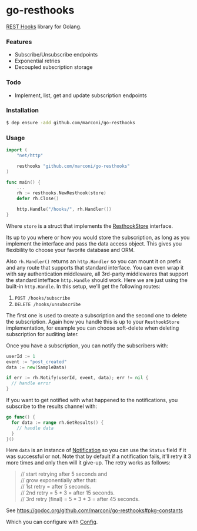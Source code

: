 # go-resthooks

[REST Hooks](http://resthooks.org) library for Golang.

### Features

- Subscribe/Unsubscribe endpoints
- Exponential retries
- Decoupled subscription storage

### Todo

- Implement, list, get and update subscription endpoints

### Installation

```Bash
$ dep ensure -add github.com/marconi/go-resthooks
```

### Usage

```Go
import (
    "net/http"

    resthooks "github.com/marconi/go-resthooks"
)

func main() {
    ...
    rh := resthooks.NewResthook(store)
    defer rh.Close()

    http.Handle("/hooks/", rh.Handler())
}
```

Where `store` is a struct that implements the [ResthookStore](https://godoc.org/github.com/marconi/go-resthooks#ResthookStore) interface.

Its up to you where or how you would store the subscription, as long as you implement the interface and pass the data access object. This gives you flexibility to choose your favorite database and ORM.

Also `rh.Handler()` returns an `http.Handler` so you can mount it on prefix and any route that supports that standard interface. You can even wrap it with say authentication middleware, all 3rd-party middlewares that support the standard intefface `http.Handle` should work. Here we are just using the built-in `http.Handle`. In this setup, we'll get the following routes:

1. `POST /hooks/subscribe`
2. `DELETE /hooks/unsubscribe`

The first one is used to create a subscription and the second one to delete the subscription. Again how you handle this is up to your `ResthookStore` implementation, for example you can choose soft-delete when deleting subscription for auditing later.

Once you have a subscription, you can notify the subscribers with:

```Go
userId := 1
event := "post_created"
data := new(SampleData)

if err := rh.Notify(userId, event, data); err != nil {
  // handle error
}
```

If you want to get notified with what happened to the notifications, you subscribe to the results channel with:

```Go
go func() {
  for data := range rh.GetResults() {
    // handle data
  }
}()
```

Here `data` is an instance of [Notification](https://godoc.org/github.com/marconi/go-resthooks#Notification) so you can use the `Status` field if it was successful or not. Note that by default if a notification fails, it'll retry it 3 more times and only then will it give-up. The retry works as follows:

> // start retrying after 5 seconds and  
> // grow exponentially after that:  
> // 1st retry = after 5 seconds.  
> // 2nd retry = 5 * 3 = after 15 seconds.   
> // 3rd retry (final) = 5 * 3 * 3 = after 45 seconds. 

See https://godoc.org/github.com/marconi/go-resthooks#pkg-constants

Which you can configure with [Config](https://godoc.org/github.com/marconi/go-resthooks#Config).
